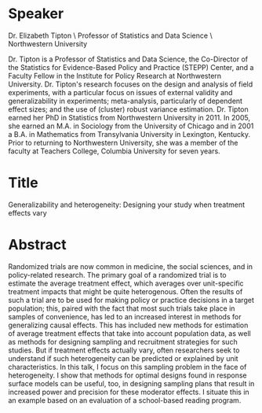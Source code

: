 # Speaker

Dr. Elizabeth Tipton \\ Professor of Statistics and Data Science \\ Northwestern University

Dr. Tipton is a Professor of Statistics and Data Science, the Co-Director of the Statistics for Evidence-Based Policy and Practice (STEPP) Center, and a Faculty Fellow in the Institute for Policy Research at Northwestern University. Dr. Tipton's research focuses on the design and analysis of field experiments, with a particular focus on issues of external validity and generalizability in experiments; meta-analysis, particularly of dependent effect sizes; and the use of (cluster) robust variance estimation. Dr. Tipton earned her PhD in Statistics from Northwestern University in 2011. In 2005, she earned an M.A. in Sociology from the University of Chicago and in 2001 a B.A. in Mathematics from Transylvania University in Lexington, Kentucky. Prior to returning to Northwestern University, she was a member of the faculty at Teachers College, Columbia University for seven years.

# Title

Generalizability and heterogeneity: Designing your study when treatment effects vary


# Abstract

Randomized trials are now common in medicine, the social sciences, and in policy-related research. The primary goal of a randomized trial is to estimate the average treatment effect, which averages over unit-specific treatment impacts that might be quite heterogenous. Often the results of such a trial are to be used for making policy or practice decisions in a target population; this, paired with the fact that most such trials take place in samples of convenience, has led to an increased interest in methods for generalizing causal effects. This has included new methods for estimation of average treatment effects that take into account population data, as well as methods for designing sampling and recruitment strategies for such studies. But if treatment effects actually vary, often researchers seek to understand if such heterogeneity can be predicted or explained by unit characteristics. In this talk, I focus on this sampling problem in the face of heterogeneity. I show that methods for optimal designs found in response surface models can be useful, too, in designing sampling plans that result in increased power and precision for these moderator effects. I situate this in an example based on an evaluation of a school-based reading program.
